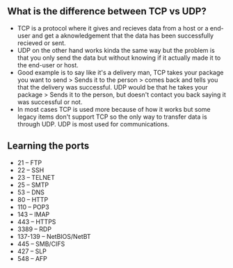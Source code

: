 <h2>What is the difference between TCP vs UDP?</h2>

 - TCP is a protocol where it gives and recieves data from a host or a end-user and get a aknowledgement that the data has been successfully recieved or sent.
 - UDP on the other hand works kinda the same way but the problem is that you only send the data but without knowing if it actually made it to the end-user or host.
 - Good example is to say like it's a delivery man, TCP takes your package you want to send > Sends it to the person > comes back and tells you that the delivery was successful. UDP would be that he takes your package > Sends it to the person, but doesn't contact you back saying it was successful or not.
 - In most cases TCP is used more because of how it works but some legacy items don't support TCP so the only way to transfer data is through UDP. UDP is most used for communications.

<h2>Learning the ports</h2> 

 - 21 – FTP
 - 22 – SSH
 - 23 – TELNET
 - 25 – SMTP
 - 53 – DNS
 - 80 – HTTP
 - 110 – POP3
 - 143 – IMAP
 - 443 – HTTPS
 - 3389 – RDP
 - 137-139 – NetBIOS/NetBT
 - 445 – SMB/CIFS
 - 427 – SLP
 - 548 – AFP